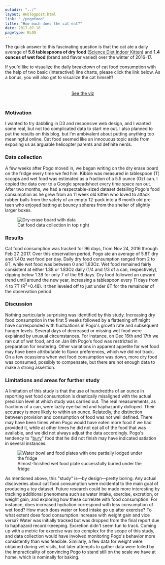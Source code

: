 ```yaml
---
outadir: "../"
layout: HHblogpost.html
link: "./pogofood"
title: "How much does the cat eat?"
date: 2017-07-18
pagetype: BLOG
---
```


The quick answer to this fascinating question is that the cat ate a daily average of **5.8 tablespoons of dry food** ([Science Diet Indoor Kitten](http://www.hillspet.com/en/us/products/sd-feline-kitten-indoor-dry)) and **1.4 ounces of wet food** (brand and flavor varied) over the winter of 2016-17.

If you'd like to visualize the daily breakdown of cat food consumption with the help of two basic (interactive!) line charts, please click the link below. As a bonus, you will also get to visualize the cat himself!

<p style="text-align:center;padding:1.5em;"><a href="viz" class="vizbutton">See the viz</a></p>

### Motivation
I wanted to try dabbling in D3 and responsive web design, and I wanted some real, but not too complicated data to start me out. I also planned to put the results on this blog, but I'm ambivalent about putting anything too meaningful online. Cat food seemed like an innocuous topic aside from exposing us as arguable helicopter parents and definite nerds.

### Data collection
A few weeks after Pogo moved in, we began writing on the dry erase board on the fridge every time we fed him. Kibble was measured in tablespoon (T) scoops and wet food was estimated as a fraction of a 5.5 ounce (Oz) can. I copied the data over to a Google spreadsheet every time space ran out. After two months, we had a respectable-sized dataset detailing Pogo's food consumption as he grew from an 11 week old kitten who loved to attack rubber balls from the safety of an empty 12-pack into a 6 month old pre-teen who enjoyed batting at bouncy spheres from the shelter of slightly larger boxes.

<figure><img src="images/data.jpg" title="Dry-erase board with data"><figcaption>Cat food data collection in top right</figcaption></figure>

### Results
Cat food consumption was tracked for 96 days, from Nov 24, 2016 through Feb 27, 2017. Over this observation period, Pogo ate an average of 5.8T dry and 1.4Oz wet food per day. Daily dry food consumption ranged from 2 to 8T, while wet food was between 0 and 1.83Oz. Wet food remained fairly consistent at either 1.38 or 1.83Oz daily (1/4 and 1/3 of a can, respectively), dipping below 1.38 for only 7 of the 96 days. Dry food followed an upward trend until around the new year, increasing a tablespoon every 11 days from 4 to 7T (R<sup>2</sup>=0.48). It then leveled off to just under 6T for the remainder of the observation period.


### Discussion
Nothing particularly surprising was identified by this study. Increasing dry food consumption in the first 5 weeks followed by a flattening off might have corresponded with fluctuations in Pogo's growth rate and subsequent hunger levels. Several days of decreased or missing wet food were explained by unusual circumstances. For instance, on Dec 16th and 17th we ran out of wet food, and on Jan 8th Pogo's food was restricted in preparation for neutering. Other variations in apparent appetite for wet food may have been attributable to flavor preferences, which we did not track. On a few ocassions when wet food consumption was down, more dry food was consumed, possibly to compensate, but there are not enough data to make a strong assertion.


### Limitations and areas for further study
A limitation of this study is that the use of hundredths of an ounce in reporting wet food consumption is drastically misaligned with the actual precision level at which study was carried out. The real measurements, as fractions of a can, were lazily eye-balled and haphazardly dolloped. Their accuracy is more likely to within an ounce. Relatedly, the distinction between provision and consumption of food was not well defined. There may have been times when Pogo would have eaten more food if we had provided it, while at other times he did not eat all of the food that was available, and we did not always adjust the data accordingly. Pogo's tendency to "<a href="http://www.catbehaviorassociates.com/why-do-cats-bury-food/">bury</a>" food that he did not finish may have indicated satiation in several instances. 

<figure><img src="images/burying.jpg" title="Water bowl and food plates with one partially lodged under the fridge"><figcaption>Almost-finished wet food plate successfully buried under the fridge</figcaption></figure>


As mentioned above, this "study" is&mdash;by design&mdash;pretty boring. Any actual discoveries about cat food consumption were incidental to the main goal of producing a toy dataset. Future research could be made more interesting by tracking additional phenomena such as water intake, exercise, excretion, or weight gain, and exploring how these correlate with food consumption. For instance, does increased hydration correspond with less consumption of wet food? How much does water or food intake go up after exercise? To what extent does food consumption increase with weight gain and vice versa? Water was initially tracked but was dropped from the final report due to haphazard record-keeeping. Excretion didn't seem fun to track. Coming up with a metric for exercise was too complex for the scope of this study, and data collection would have involved monitoring Pogo's behavior more consistently than was feasible. Similarly, a few data for weight were obtained during vet visits, but later attempts to gather data were foiled by the impracticality of convincing Pogo to stand still on the scale we have at home, which is nominally for baking. 



